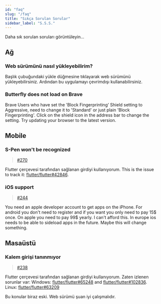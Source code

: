 ```yaml
---
id: "faq"
slug: "/faq"
title: "Sıkça Sorulan Sorular"
sidebar_label: "S.S.S."
---
```


Daha sık sorulan soruları görüntüleyin…

## Ağ

### Web sürümünü nasıl yükleyebilirim?

Başlık çubuğundaki yükle düğmesine tıklayarak web sürümünü yükleyebilirsiniz. Ardından bu uygulamayı çevrimdışı kullanabilirsiniz.

### Butterfly does not load on Brave

Brave Users who have set the 'Block Fingerprinting' Shield setting to Aggressive, need to change it to 'Standard' or just plain 'Block Fingerprinting'. Click on the shield icon in the address bar to change the setting. Try updating your browser to the latest version.

## Mobile

### S-Pen won't be recognized

> [#270](https://github.com/LinwoodDev/Butterfly/issues/270)

Flutter çerçevesi tarafından sağlanan girdiyi kullanıyorum. This is the issue to track it: [flutter/flutter#42846](https://github.com/flutter/flutter/issues/42846).

### iOS support

> [#244](https://github.com/LinwoodDev/Butterfly/issues/244)

You need an apple developer account to get apps on the iPhone. For android you don't need to register and if you want you only need to pay 15$ once. On apple you need to pay 99$ yearly. I can't afford this. In europe ios needs to be able to sideload apps in the future. Maybe this will change something.

## Masaüstü

### Kalem girişi tanınmıyor

> [#238](https://github.com/LinwoodDev/Butterfly/issues/238)

Flutter çerçevesi tarafından sağlanan girdiyi kullanıyorum. Zaten izlenen sorunlar var: Windows: [flutter/flutter#65248](https://github.com/flutter/flutter/issues/65248) and [flutter/flutter#102836](https://github.com/flutter/flutter/issues/102836). Linux: [flutter/flutter#63209](https://github.com/flutter/flutter/issues/63209)

Bu konular biraz eski. Web sürümü şuan iyi çalışmalıdır.
